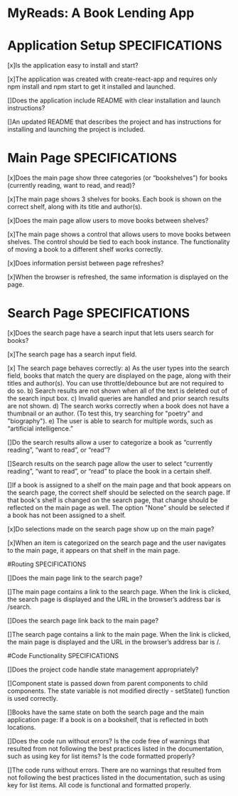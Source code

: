

MyReads: A Book Lending App
====================================

# Application Setup SPECIFICATIONS

[x]Is the application easy to install and start?

[x]The application was created with create-react-app and requires only npm install and npm start to get it installed and launched.

[]Does the application include README with clear installation and launch instructions?

[]An updated README that describes the project and has instructions for installing and launching the project is included.



# Main Page SPECIFICATIONS

[x]Does the main page show three categories (or “bookshelves”) for books (currently reading, want to read, and read)?

[x]The main page shows 3 shelves for books. Each book is shown on the correct shelf, along with its title and author(s).

[x]Does the main page allow users to move books between shelves?

[x]The main page shows a control that allows users to move books between shelves. The control should be tied to each book instance. The functionality of moving a book to a different shelf works correctly.

[x]Does information persist between page refreshes?

[x]When the browser is refreshed, the same information is displayed on the page.


# Search Page SPECIFICATIONS

[x]Does the search page have a search input that lets users search for books?

[x]The search page has a search input field.

[x] The search page behaves correctly:
a) As the user types into the search field, books that match the query are displayed on the page, along with their titles and author(s). You can use throttle/debounce but are not required to do so.
b) Search results are not shown when all of the text is deleted out of the search input box.
c) Invalid queries are handled and prior search results are not shown.
d) The search works correctly when a book does not have a thumbnail or an author. (To test this, try searching for "poetry" and "biography").
e) The user is able to search for multiple words, such as “artificial intelligence.”

[]Do the search results allow a user to categorize a book as “currently reading”, “want to read”, or “read”?

[]Search results on the search page allow the user to select “currently reading”, “want to read”, or “read” to place the book in a certain shelf.

[]If a book is assigned to a shelf on the main page and that book appears on the search page, the correct shelf should be selected on the search page. If that book's shelf is changed on the search page, that change should be reflected on the main page as well. The option "None" should be selected if a book has not been assigned to a shelf.

[x]Do selections made on the search page show up on the main page?

[x]When an item is categorized on the search page and the user navigates to the main page, it appears on that shelf in the main page.

#Routing SPECIFICATIONS

[]Does the main page link to the search page?

[]The main page contains a link to the search page. When the link is clicked, the search page is displayed and the URL in the browser’s address bar is /search.

[]Does the search page link back to the main page?

[]The search page contains a link to the main page. When the link is clicked, the main page is displayed and the URL in the browser’s address bar is /.


#Code Functionality SPECIFICATIONS

[]Does the project code handle state management appropriately?

[]Component state is passed down from parent components to child components. The state variable is not modified directly - setState() function is used correctly.

[]Books have the same state on both the search page and the main application page: If a book is on a bookshelf, that is reflected in both locations.

[]Does the code run without errors? Is the code free of warnings that resulted from not following the best practices listed in the documentation, such as using key for list items? Is the code formatted properly?

[]The code runs without errors. There are no warnings that resulted from not following the best practices listed in the documentation, such as using key for list items. All code is functional and formatted properly.

